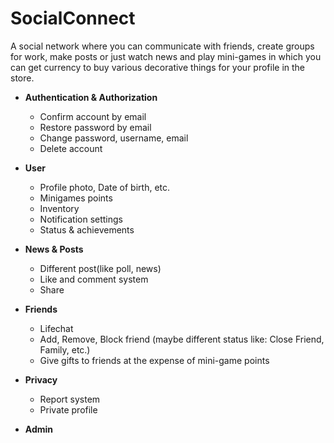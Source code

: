 # SocialConnect
<p>A social network where you can communicate with friends, create groups for work, make posts or just watch news and play mini-games in which you can get currency to buy various decorative things for your profile in the store.</p>

<ul>
  <li><b>Authentication & Authorization</b></li>
  <ul>
    <li>Confirm account by email</li>
    <li>Restore password by email</li>
    <li>Change password, username, email</li>
    <li>Delete account</li>
  </ul>
</ul>

<ul>
  <li><b>User</b></li>
  <ul>
    <li>Profile photo, Date of birth, etc.</li>
    <li>Minigames points</li>
    <li>Inventory</li>
    <li>Notification settings</li>
    <li>Status & achievements</li>
  </ul>
</ul>

<ul>
  <li><b>News & Posts</b></li>
  <ul>
    <li>Different post(like poll, news)</li>
    <li>Like and comment system</li>
    <li>Share</li>
  </ul>
</ul>

<ul>
  <li><b>Friends</b></li>
  <ul>
    <li>Lifechat</li>
    <li>Add, Remove, Block friend (maybe different status like: Close Friend, Family, etc.)</li>
    <li>Give gifts to friends at the expense of mini-game points</li>
  </ul>
</ul>

<ul>
  <li><b>Privacy</b></li>
  <ul>
    <li>Report system</li>
    <li>Private profile</li>
  </ul>
</ul>

<ul>
  <li><b>Admin</b></li>
</ul>

